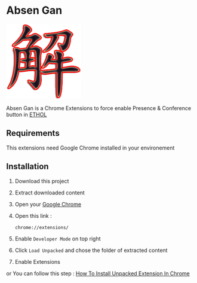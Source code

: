 # Absen Gan

[![N|Solid](https://raw.githubusercontent.com/fairuzmn/absengan/main/kai_white.png)](https://raw.githubusercontent.com/fairuzmn/absengan/main/kai_white.png)

Absen Gan is a Chrome Extensions to force enable Presence & Conference button in [ETHOL](https://ethol.pens.ac.id)

## Requirements

This extensions need Google Chrome installed in your environement

## Installation

 1. Download this project
 2. Extract downloaded content
 3. Open your [Google Chrome](https://www.google.com/chrome/)
 4. Open this link : 
 
    ```
    chrome://extensions/
    ```
    
5. Enable `Developer Mode` on top right
6. Click `Load Unpacked` and chose the folder of extracted content
7. Enable Extensions

or You can follow this step : [How To Install Unpacked Extension In Chrome](https://www.youtube.com/watch?v=oswjtLwCUqg)

    
